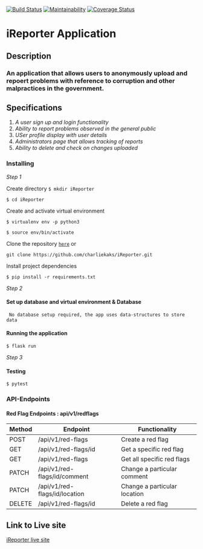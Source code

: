 [![Build Status](https://travis-ci.org/charliekaks/iReporter.svg?branch=develop)](https://travis-ci.org/charliekaks/iReporter)
[![Maintainability](https://api.codeclimate.com/v1/badges/fde3b00b6918f987f7b3/maintainability)](https://codeclimate.com/github/charliekaks/iReporter/maintainability)
[![Coverage Status](https://coveralls.io/repos/github/charliekaks/iReporter/badge.svg?branch=develop)](https://coveralls.io/github/charliekaks/iReporter?branch=develop)


# iReporter Application

## Description
### An application that allows users to anonymously upload and repoert problems with reference to corruption and other malpractices in the government. 

## Specifications
1. _A user sign up and login functionality_
2. _Ability to report problems observed in the general public_
3. _USer profile display with user details_
4. _Administrators page that allows tracking of reports_
5. _Ability to delete and check on changes uploaded_

### Installing

*Step 1*

Create directory
```$ mkdir iReporter```

```$ cd iReporter```

Create and activate virtual environment

```$ virtualenv env -p python3```


```$ source env/bin/activate ```

Clone the repository [```here```](https://github.com/charliekaks/iReporter.git) or 

``` git clone https://github.com/charliekaks/iReporter.git ```

Install project dependencies 


```$ pip install -r requirements.txt```


*Step 2* 

#### Set up database and virtual environment & Database 

``` No database setup required, the app uses data-structures to store data```


#### Running the application

```$ flask run``` 

*Step 3*

#### Testing

```$ pytest```

### API-Endpoints

#### Red Flag Endpoints : api/v1/redflags

Method | Endpoint | Functionality
--- | --- | ---
POST | /api/v1/red-flags | Create a red flag
GET | /api/v1/red-flags/id | Get a specific red flag
GET | /api/v1/red-flags | Get all specific red flags
PATCH| /api/v1/red-flags/id/comment | Change a particular comment
PATCH | /api/v1/red-flags/id/location | Change a particular location
DELETE | /api/v1/red-flags/id | Delete a red flag


## Link to Live site
[iReporter live site]()